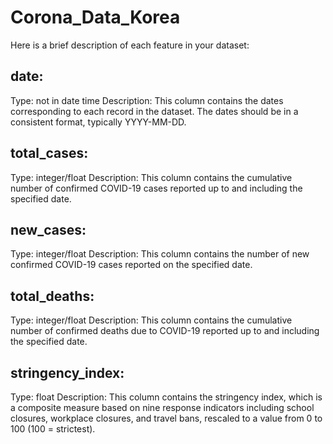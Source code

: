 # Corona_Data_Korea
Here is a brief description of each feature in your dataset:
## date:
Type: not in date time
Description: This column contains the dates corresponding to each record in the dataset. The dates should be in a consistent format, typically YYYY-MM-DD.
## total_cases:
Type: integer/float
Description: This column contains the cumulative number of confirmed COVID-19 cases reported up to and including the specified date.
## new_cases:
Type: integer/float
Description: This column contains the number of new confirmed COVID-19 cases reported on the specified date.
## total_deaths:
Type: integer/float
Description: This column contains the cumulative number of confirmed deaths due to COVID-19 reported up to and including the specified date.
## stringency_index:
Type: float
Description: This column contains the stringency index, which is a composite measure based on nine response indicators including school closures, workplace closures, and travel bans, rescaled to a value from 0 to 100 (100 = strictest).
